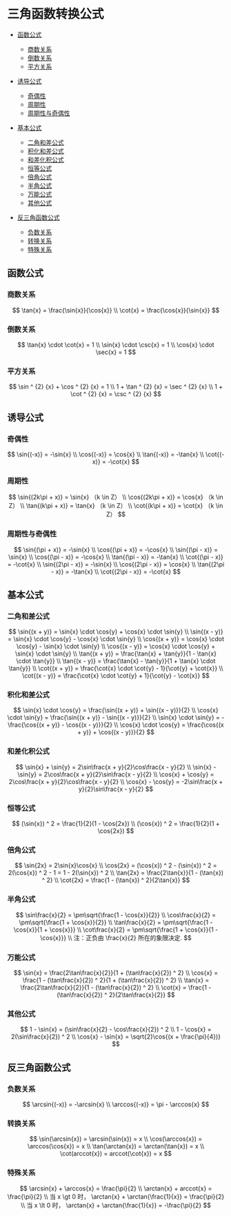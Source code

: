 # 三角函数转换公式

* [函数公式](#函数公式)
  * [商数关系](#商数关系)
  * [倒数关系](#倒数关系)
  * [平方关系](#平方关系)
* [诱导公式](#诱导公式)
  * [奇偶性](#奇偶性)
  * [周期性](#周期性)
  * [周期性与奇偶性](#周期性与奇偶性)

* [基本公式](#基本公式)
  * [二角和差公式](#二角和差公式)
  * [积化和差公式](#积化和差公式)
  * [和差化积公式](#和差化积公式)
  * [恒等公式](#恒等公式)
  * [倍角公式](#倍角公式)
  * [半角公式](#半角公式)
  * [万能公式](#万能公式)
  * [其他公式](#其他公式)
  
* [反三角函数公式](#反三角函数公式)
  * [负数关系](#负数关系)
  * [转换关系](#转换关系)
  * [特殊关系](#特殊关系)

## 函数公式

### 商数关系

$$
\tan{x} = \frac{\sin{x}}{\cos{x}}
\\
\cot{x} = \frac{\cos{x}}{\sin{x}}
$$

### 倒数关系

$$
\tan{x} \cdot \cot{x} = 1
\\
\sin{x} \cdot \csc{x} = 1
\\
\cos{x} \cdot \sec{x} = 1
$$

### 平方关系

$$
\sin ^ {2} {x} + \cos ^ {2} {x} = 1
\\
1 + \tan ^ {2} {x} = \sec ^ {2} {x}
\\
1 + \cot ^ {2} {x} = \csc ^ {2} {x}
$$

## 诱导公式

### 奇偶性

$$
\sin{(-x)} = -\sin{x}
\\
\cos{(-x)} = \cos{x}
\\
\tan{(-x)} = -\tan{x}
\\
\cot{(-x)} = -\cot{x}
$$

### 周期性

$$
\sin{(2k\pi + x)} = \sin{x} （k \in Z）
\\
\cos{(2k\pi + x)} = \cos{x} （k \in Z）
\\
\tan{(k\pi + x)} = \tan{x} （k \in Z）
\\
\cot{(k\pi + x)} = \cot{x} （k \in Z）
$$

### 周期性与奇偶性

$$
\sin{(\pi + x)} = -\sin{x}
\\
\cos{(\pi + x)} = -\cos{x}
\\
\sin{(\pi - x)} = \sin{x}
\\
\cos{(\pi - x)} = -\cos{x}
\\
\tan{(\pi - x)} = -\tan{x}
\\
\cot{(\pi - x)} = -\cot{x}
\\
\sin{(2\pi - x)} = -\sin{x}
\\
\cos{(2\pi - x)} = \cos{x}
\\
\tan{(2\pi - x)} = -\tan{x}
\\
\cot{(2\pi - x)} = -\cot{x}
$$

## 基本公式

### 二角和差公式

$$
\sin{(x + y)} = \sin{x} \cdot \cos{y} + \cos{x} \cdot \sin{y}
\\
\sin{(x - y)} = \sin{x} \cdot \cos{y} - \cos{x} \cdot \sin{y}
\\
\cos{(x + y)} = \cos{x} \cdot \cos{y} - \sin{x} \cdot \sin{y}
\\
\cos{(x - y)} = \cos{x} \cdot \cos{y} + \sin{x} \cdot \sin{y}
\\
\tan{(x + y)} = \frac{\tan{x} + \tan{y}}{1 - \tan{x} \cdot \tan{y}}
\\
\tan{(x - y)} = \frac{\tan{x} - \tan{y}}{1 + \tan{x} \cdot \tan{y}}
\\
\cot{(x + y)} = \frac{\cot{x} \cdot \cot{y} - 1}{\cot{y} + \cot{x}}
\\
\cot{(x - y)} = \frac{\cot{x} \cdot \cot{y} + 1}{\cot{y} - \cot{x}}
$$

### 积化和差公式

$$
\sin{x} \cdot \cos{y} = \frac{\sin{(x + y)} + \sin{(x - y)}}{2}
\\
\cos{x} \cdot \sin{y} = \frac{\sin{(x + y)} - \sin{(x - y)}}{2}
\\
\sin{x} \cdot \sin{y} = -\frac{\cos{(x + y)} - \cos{(x - y)}}{2}
\\
\cos{x} \cdot \cos{y} = \frac{\cos{(x + y)} + \cos{(x - y)}}{2}
$$

### 和差化积公式

$$
\sin{x} + \sin{y} = 2\sin\frac{x + y}{2}\cos\frac{x - y}{2}
\\
\sin{x} - \sin{y} = 2\cos\frac{x + y}{2}\sin\frac{x - y}{2}
\\
\cos{x} + \cos{y} = 2\cos\frac{x + y}{2}\cos\frac{x - y}{2}
\\
\cos{x} - \cos{y} = -2\sin\frac{x + y}{2}\sin\frac{x - y}{2}
$$

### 恒等公式

$$
(\sin{x}) ^ 2 = \frac{1}{2}(1 - \cos{2x})
\\
(\cos{x}) ^ 2 = \frac{1}{2}(1 + \cos{2x})
$$

### 倍角公式

$$
\sin{2x} = 2\sin{x}\cos{x}
\\
\cos{2x} = (\cos{x}) ^ 2 - (\sin{x}) ^ 2 = 2(\cos{x}) ^ 2 - 1 = 1 - 2(\sin{x}) ^ 2
\\
\tan{2x} = \frac{2\tan{x}}{1 - (\tan{x}) ^ 2}
\\
\cot{2x} = \frac{1 - (\tan{x}) ^ 2}{2\tan{x}}
$$

### 半角公式

$$
\sin\frac{x}{2} = \pm\sqrt{\frac{1 - \cos{x}}{2}}
\\
\cos\frac{x}{2} = \pm\sqrt{\frac{1 + \cos{x}}{2}}
\\
\tan\frac{x}{2} = \pm\sqrt{\frac{1 - \cos{x}}{1 + \cos{x}}}
\\
\cot\frac{x}{2} = \pm\sqrt{\frac{1 + \cos{x}}{1 - \cos{x}}}
\\
注：正负由 \frac{x}{2} 所在的象限决定.
$$

### 万能公式

$$
\sin{x} = \frac{2\tan\frac{x}{2}}{1 + (\tan\frac{x}{2}) ^ 2}
\\
\cos{x} = \frac{1 - (\tan\frac{x}{2}) ^ 2}{1 + (\tan\frac{x}{2}) ^ 2}
\\
\tan{x} = \frac{2\tan\frac{x}{2}}{1 - (\tan\frac{x}{2}) ^ 2}
\\
\cot{x} = \frac{1 - (\tan\frac{x}{2}) ^ 2}{2\tan\frac{x}{2}}
$$

### 其他公式

$$
1 - \sin{x} = (\sin\frac{x}{2} - \cos\frac{x}{2}) ^ 2
\\
1 - \cos{x} = 2(\sin\frac{x}{2}) ^ 2
\\
\cos{x} - \sin{x} = \sqrt{2}\cos{(x + \frac{\pi}{4})}
$$

## 反三角函数公式

### 负数关系

$$
\arcsin{(-x)} = -\arcsin{x}
\\
\arccos{(-x)} = \pi - \arccos{x}
$$

### 转换关系

$$
\sin(\arcsin{x}) = \arcsin(\sin{x}) = x
\\
\cos(\arccos{x}) = \arccos(\cos{x}) = x
\\
\tan(\arctan{x}) = \arctan(\tan{x}) = x
\\
\cot(arccot{x}) = arccot(\cot{x}) = x
$$

### 特殊关系

$$
\arcsin{x} + \arccos{x} = \frac{\pi}{2}
\\
\arctan{x} + arccot{x} = \frac{\pi}{2}
\\
当 x \gt 0 时， \arctan{x} + \arctan{\frac{1}{x}} = \frac{\pi}{2}
\\
当 x \lt 0 时， \arctan{x} + \arctan{\frac{1}{x}} = -\frac{\pi}{2}
$$



